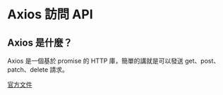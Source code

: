 # Axios 訪問 API

## Axios 是什麼？

Axios 是一個基於 promise 的 HTTP 庫，簡單的講就是可以發送 get、post、patch、delete 請求。

[官方文件](https://github.com/axios/axios)

